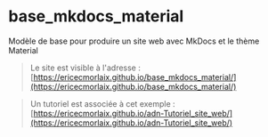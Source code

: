 # base_mkdocs_material
Modèle de base pour produire un site web avec MkDocs et le thème Material


> Le site est visible à l'adresse : [https://ericecmorlaix.github.io/base_mkdocs_material/](https://ericecmorlaix.github.io/base_mkdocs_material/)


> Un tutoriel est associée à cet exemple : [https://ericecmorlaix.github.io/adn-Tutoriel_site_web/](https://ericecmorlaix.github.io/adn-Tutoriel_site_web/)
